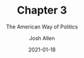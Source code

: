 ---
author: Josh Allen
date: "2021-01-18"
date_end: "2021-01-21"
draft: false
event: Pols 1101
featured: 
layout: single
links:
- icon: door-open
  icon_pack: fas
  name: Slides html
  url: "slides/Class-03/Ideology.html"
show_post_time: false
subtitle: The American Way of Politics
title: Chapter 3
---